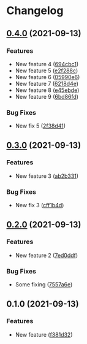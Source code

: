 # Changelog

## [0.4.0](https://www.github.com/jajuojan/release-testing/compare/v0.3.0...v0.4.0) (2021-09-13)


### Features

* New feature 4 ([694cbc1](https://www.github.com/jajuojan/release-testing/commit/694cbc142d74bdfd6f1e889aebb2aa075d2e17e3))
* New feature 5 ([e2f288c](https://www.github.com/jajuojan/release-testing/commit/e2f288cf94ad0cf740d888dafcf490824fffb58c))
* New feature 6 ([05990e6](https://www.github.com/jajuojan/release-testing/commit/05990e67f4f33a2bf2c8037dd59ad4a960a4ad43))
* New feature 7 ([6218d4e](https://www.github.com/jajuojan/release-testing/commit/6218d4e15338b33990ef1f11a7f376a75626c246))
* New feature 8 ([e45ebde](https://www.github.com/jajuojan/release-testing/commit/e45ebdedeb4c79e320ed0b4ea888b86f8d5abc1b))
* New feature 9 ([6bd86fd](https://www.github.com/jajuojan/release-testing/commit/6bd86fd879e5a793cd781e785f6f0f3c51d0de60))


### Bug Fixes

* New fix 5 ([2f38d41](https://www.github.com/jajuojan/release-testing/commit/2f38d41a718ac7319bc4d2d06fefef1496817aad))

## [0.3.0](https://www.github.com/jajuojan/release-testing/compare/v0.2.0...v0.3.0) (2021-09-13)


### Features

* New feature 3 ([ab2b331](https://www.github.com/jajuojan/release-testing/commit/ab2b331d025cfdc95e7e296feb377f73388e4b7a))


### Bug Fixes

* New fix 3 ([cff1b4d](https://www.github.com/jajuojan/release-testing/commit/cff1b4da709ce869edee7585ab4a195daeee0b9f))

## [0.2.0](https://www.github.com/jajuojan/release-testing/compare/v0.1.0...v0.2.0) (2021-09-13)


### Features

* New feature 2 ([7ed0ddf](https://www.github.com/jajuojan/release-testing/commit/7ed0ddf5105de5f0b21a78e9d0feb8644f6f194c))


### Bug Fixes

* Some fixing ([7557a6e](https://www.github.com/jajuojan/release-testing/commit/7557a6e3ca4a6c838213088297fbb33ce0875e92))

## 0.1.0 (2021-09-13)


### Features

* New feature ([f381d32](https://www.github.com/jajuojan/release-testing/commit/f381d3214891f7d0338ea7db85ccb593efbd25a4))
